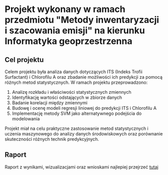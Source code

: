 # Projekt wykonany w ramach przedmiotu "Metody inwentaryzacji i szacowania emisji" na kierunku Informatyka geoprzestrzenna

## Cel projektu

Celem projektu była analiza danych dotyczących ITS (Indeks Trofii Surfactant) i Chlorofilu A oraz zbadanie możliwości ich predykcji za pomocą różnych metod statystycznych. W ramach projektu przeprowadzono:

1. Analizę rozkładu i właściwości statystycznych zmiennych
2. Identyfikację wartości odstających w zbiorze danych
3. Badanie korelacji między zmiennymi
4. Budowę i ocenę modeli regresji liniowej do predykcji ITS i Chlorofilu A
5. Implementację metody SVM jako alternatywnego podejścia do modelowania

Projekt miał na celu praktyczne zastosowanie metod statystycznych i uczenia maszynowego do analizy danych środowiskowych oraz porównanie skuteczności różnych technik predykcyjnych.

## Raport

Raport z wynikami, wizualizacjami oraz wnioskami najlepiej przejrzeć [tutaj](https://bartoszkog.github.io/Analiza-oraz-predykcja-ITS-i-chlorofil-A/)
